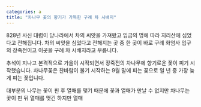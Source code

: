 ```yaml
---
categories: a
title: "차나무 꽃의 향기가 가득한 구례 차 시배지"
---
```

828년 사신 대렴이 당나라에서 차의 씨앗을 가져왔고 임금의 명에 따라 지리산에 심었다고 전해집니다. 차의 씨앗을 심었다고 전해지는 곳 중 한 곳이 바로 구례 화엄사 입구의 장죽전이고 이곳을 구례 차 시배지라고 부릅니다.

추석이 지나고 본격적으로 가을이 시작되면서 장죽전의 차나무에 향기로운 꽃이 피기 시작했습니다. 차나무꽃은 찬바람이 불기 시작하는 9월 말에 피는 꽃으로 일 년 중 가장 늦게 피는 꽃입니다.

대부분의 나무는 꽃이 핀 후 열매를 맺기 때문에 꽃과 열매가 만날 수 없지만 차나무는 꽃이 핀 뒤 열매를 맺긴 하지만 열매